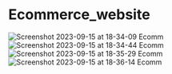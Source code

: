 # Ecommerce_website


![Screenshot 2023-09-15 at 18-34-09 Ecomm](https://github.com/Santos2175/Ecommerce_website/assets/90621488/a3b622b9-90bc-4fa8-ab2e-599bb4b75066)
![Screenshot 2023-09-15 at 18-34-44 Ecomm](https://github.com/Santos2175/Ecommerce_website/assets/90621488/d5b96edb-5310-43db-ad86-7fc6687e401b)
![Screenshot 2023-09-15 at 18-35-29 Ecomm](https://github.com/Santos2175/Ecommerce_website/assets/90621488/7e1fd569-67a4-4d6a-9867-17be12f1289e)
![Screenshot 2023-09-15 at 18-36-14 Ecomm](https://github.com/Santos2175/Ecommerce_website/assets/90621488/50887d7a-d5b8-4503-b06a-4bc28c3582da)
